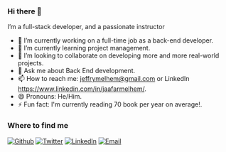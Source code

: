 ### Hi there 👋

I’m a full-stack developer, and a passionate instructor

- 🔭 I’m currently working on a full-time job as a back-end developer.
- 🌱 I’m currently learning project management.
- 👯 I’m looking to collaborate on developing more and more real-world projects.
- 💬 Ask me about Back End development.
- 📫 How to reach me: jeffrymelhem@gmail.com or LinkedIn https://www.linkedin.com/in/jaafarmelhem/.
- 😄 Pronouns: He/Him.
- ⚡ Fun fact: I'm currently reading 70 book per year on average!.

<h3>Where to find me</h3>
<p><a href="https://github.com/jaafarmelhem" target="_blank"><img alt="Github" src="https://img.shields.io/badge/GitHub-%2312100E.svg?&style=for-the-badge&logo=Github&logoColor=white" /></a>
  <a href="https://twitter.com/jfr_jaafar" target="_blank"><img alt="Twitter" src="https://img.shields.io/badge/twitter-%231DA1F2.svg?&style=for-the-badge&logo=twitter&logoColor=white" /></a>
  <a href="https://www.linkedin.com/in/jaafarmelhem/" target="_blank"><img alt="LinkedIn" src="https://img.shields.io/badge/linkedin-%230077B5.svg?&style=for-the-badge&logo=linkedin&logoColor=white" /></a> 
  <a href="jeffrymelhem@gmail.com" target="_blank"><img alt="Email" src="https://img.shields.io/badge/medium-%2312100E.svg?&style=for-the-badge&logo=email&logoColor=white" /></a>
</p>
